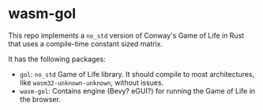 # wasm-gol

This repo implements a `no_std` version of Conway's Game of Life in Rust that uses a compile-time constant sized matrix.

It has the following packages:

- `gol`: `no_std` Game of Life library. It should compile to most architectures, like `wasm32-unknown-unknown`, without issues.
- `wasm-gol`: Contains engine (Bevy? eGUI?) for running the Game of Life in the browser.
